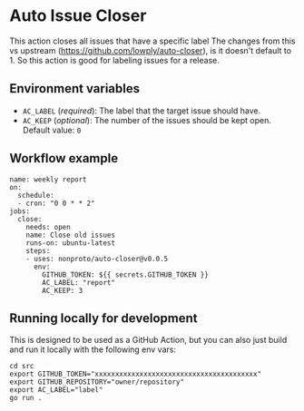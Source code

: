 # Auto Issue Closer

This action closes all issues that have a specific label  The changes from this vs upstream (https://github.com/lowply/auto-closer), is it doesn't default to 1.  So this action is good for labeling issues for a release.

## Environment variables

- `AC_LABEL` (_required_): The label that the target issue should have.
- `AC_KEEP` (_optional_): The number of the issues should be kept open. Default value: `0`

## Workflow example

```
name: weekly report
on:
  schedule:
  - cron: "0 0 * * 2"
jobs:
  close:
    needs: open
    name: Close old issues
    runs-on: ubuntu-latest
    steps:
    - uses: nonproto/auto-closer@v0.0.5
      env:
        GITHUB_TOKEN: ${{ secrets.GITHUB_TOKEN }}
        AC_LABEL: "report"
        AC_KEEP: 3
```

## Running locally for development

This is designed to be used as a GitHub Action, but you can also just build and run it locally with the following env vars:

```
cd src
export GITHUB_TOKEN="xxxxxxxxxxxxxxxxxxxxxxxxxxxxxxxxxxxxxxxx"
export GITHUB_REPOSITORY="owner/repository"
export AC_LABEL="label"
go run .
```
